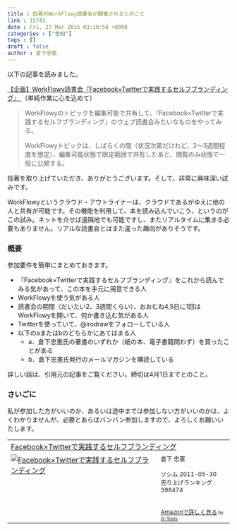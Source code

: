 ```yaml
---
title : 拙著のWorkFlowy読書会が開催されるとのこと
link : 15743
date : Fri, 27 Mar 2015 03:10:58 +0000
categories : ["告知"]
tags : []
draft : false
author : 倉下忠憲
---
```


以下の記事を読みました。

<a href="http://www.tjsg-kokoro.com/2015/03/25/wf-dokushokai-kiirobon/" target="_blank">【企画】WorkFlowy読書会『Facebook×Twitterで実践するセルフブランディング』 </a>（単純作業に心を込めて）

<blockquote>WorkFlowyのトピックを編集可能で共有して、『Facebook×Twitterで実践するセルフブランディング』のウェブ読書会みたいなものをやってみる。

WorkFlowyトピックは、しばらくの間（状況次第だけれど、2～3週間程度を想定）、編集可能状態で限定範囲で共有したあと、閲覧のみ状態で一般に公開する。</blockquote>

拙著を取り上げていただき、ありがとうございます。そして、非常に興味深い試みです。

WorkFlowyというクラウド・アウトライナーは、クラウドであるがゆえに他の人と共有が可能です。その機能を利用して、本を読み込んでいこう、というのがこの試み。ネットを介せば遠隔地でも可能ですし、またリアルタイムに集まる必要もありません。リアルな読書会とはまた違った趣向がありそうです。

<H3>概要</H3>

参加要件を簡単にまとめておきます。

<ul>
<li>『Facebook×Twitterで実践するセルフブランディング』をこれから読んでみる気があって、この本を手元に用意できる人</li>
<li>WorkFlowyを使う気がある人</li>
<li>読書会の期間（だいたい2、3週間くらい）、おおむね4,5日に1回はWorkFlowyを開いて、何か書き込む気がある人</li>
<li>Twitterを使っていて、@irodrawをフォローしている人</li>
<li>以下のaまたはbのどちらかにあてはまる人
<ul>
<li>a．倉下忠憲氏の著書のいずれか（紙の本、電子書籍問わず）を買ったことがある</li>
<li>b．倉下忠憲氏発行のメールマガジンを購読している</li>
</ul></li>
</ul>

詳しい話は、引用元の記事をご覧ください。締切は4月1日までとのこと。

<H3>さいごに</H3>

私が参加した方がいいのか、あるいは途中までは参加しない方がいいのかは、よくわかりませんが、必要とあらばバンバン参加しますので、よろしくお願いいたします。

<table  border="0" cellpadding="5"><tr><td colspan="2"><a href="http://www.amazon.co.jp/Facebook%C3%97Twitter%E3%81%A7%E5%AE%9F%E8%B7%B5%E3%81%99%E3%82%8B%E3%82%BB%E3%83%AB%E3%83%95%E3%83%96%E3%83%A9%E3%83%B3%E3%83%87%E3%82%A3%E3%83%B3%E3%82%B0-%E5%80%89%E4%B8%8B-%E5%BF%A0%E6%86%B2/dp/4883377628%3FSubscriptionId%3D15SMZCTB9V8NGR2TW082%26tag%3Drashita1000-22%26linkCode%3Dxm2%26camp%3D2025%26creative%3D165953%26creativeASIN%3D4883377628" target="_blank">Facebook×Twitterで実践するセルフブランディング</a><img src="http://www.assoc-amazon.jp/e/ir?t=rashita1000-22&l=ur2&o=9" width="1" height="1" style="border: none;" alt="" /></td></tr><tr><td valign="top"><a href="http://www.amazon.co.jp/Facebook%C3%97Twitter%E3%81%A7%E5%AE%9F%E8%B7%B5%E3%81%99%E3%82%8B%E3%82%BB%E3%83%AB%E3%83%95%E3%83%96%E3%83%A9%E3%83%B3%E3%83%87%E3%82%A3%E3%83%B3%E3%82%B0-%E5%80%89%E4%B8%8B-%E5%BF%A0%E6%86%B2/dp/4883377628%3FSubscriptionId%3D15SMZCTB9V8NGR2TW082%26tag%3Drashita1000-22%26linkCode%3Dxm2%26camp%3D2025%26creative%3D165953%26creativeASIN%3D4883377628" target="_blank"><img src="http://ecx.images-amazon.com/images/I/51P3GCPM5wL._SL160_.jpg" border="0" alt="Facebook×Twitterで実践するセルフブランディング" /></a></td><td valign="top"><font size="-1">倉下 忠憲 <br /><br />ソシム  2011-05-30<br />売り上げランキング : 398474<br /><br /><br /><a href="http://www.amazon.co.jp/Facebook%C3%97Twitter%E3%81%A7%E5%AE%9F%E8%B7%B5%E3%81%99%E3%82%8B%E3%82%BB%E3%83%AB%E3%83%95%E3%83%96%E3%83%A9%E3%83%B3%E3%83%87%E3%82%A3%E3%83%B3%E3%82%B0-%E5%80%89%E4%B8%8B-%E5%BF%A0%E6%86%B2/dp/4883377628%3FSubscriptionId%3D15SMZCTB9V8NGR2TW082%26tag%3Drashita1000-22%26linkCode%3Dxm2%26camp%3D2025%26creative%3D165953%26creativeASIN%3D4883377628" target="_blank">Amazonで詳しく見る</a></font><font size="-2"> by <a href="http://www.goodpic.com/mt/aws/index.html" >G-Tools</a></font></td></tr></table>

